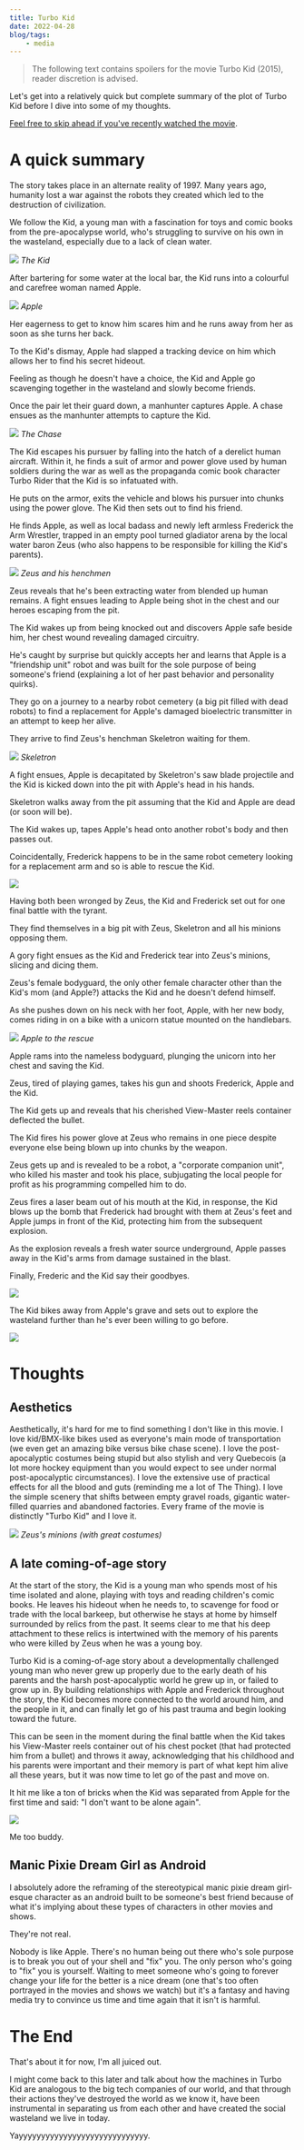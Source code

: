 ```yaml
---
title: Turbo Kid
date: 2022-04-28
blog/tags:
    - media
---
```


> The following text contains spoilers for the movie Turbo Kid (2015), reader discretion is advised.

Let's get into a relatively quick but complete summary of the plot of Turbo Kid before I dive into some of my thoughts.

[Feel free to skip ahead if you've recently watched the movie](#thoughts).

# A quick summary

The story takes place in an alternate reality of 1997. Many years ago, humanity lost a war against the robots they created which led to the destruction of civilization.

We follow the Kid, a young man with a fascination for toys and comic books from the pre-apocalypse world, who's struggling to survive on his own in the wasteland, especially due to a lack of clean water.

![](turbo_kid.png)
_The Kid_

After bartering for some water at the local bar, the Kid runs into a colourful and carefree woman named Apple.

![](apple.png)
_Apple_

Her eagerness to get to know him scares him and he runs away from her as soon as she turns her back.

To the Kid's dismay, Apple had slapped a tracking device on him which allows her to find his secret hideout.

Feeling as though he doesn't have a choice, the Kid and Apple go scavenging together in the wasteland and slowly become friends.

Once the pair let their guard down, a manhunter captures Apple. A chase ensues as the manhunter attempts to capture the Kid.

![](chase.png)
_The Chase_

The Kid escapes his pursuer by falling into the hatch of a derelict human aircraft. Within it, he finds a suit of armor and power glove used by human soldiers during the war as well as the propaganda comic book character Turbo Rider that the Kid is so infatuated with.

He puts on the armor, exits the vehicle and blows his pursuer into chunks using the power glove. The Kid then sets out to find his friend.

He finds Apple, as well as local badass and newly left armless Frederick the Arm Wrestler, trapped in an empty pool turned gladiator arena by the local water baron Zeus (who also happens to be responsible for killing the Kid's parents).

![](podium.png)
_Zeus and his henchmen_

Zeus reveals that he's been extracting water from blended up human remains. A fight ensues leading to Apple being shot in the chest and our heroes escaping from the pit.

The Kid wakes up from being knocked out and discovers Apple safe beside him, her chest wound revealing damaged circuitry.

He's caught by surprise but quickly accepts her and learns that Apple is a "friendship unit" robot and was built for the sole purpose of being someone's friend (explaining a lot of her past behavior and personality quirks).

They go on a journey to a nearby robot cemetery (a big pit filled with dead robots) to find a replacement for Apple's damaged bioelectric transmitter in an attempt to keep her alive.

They arrive to find Zeus's henchman Skeletron waiting for them.

![](skeletron.png)
_Skeletron_

A fight ensues, Apple is decapitated by Skeletron's saw blade projectile and the Kid is kicked down into the pit with Apple's head in his hands.

Skeletron walks away from the pit assuming that the Kid and Apple are dead (or soon will be).

The Kid wakes up, tapes Apple's head onto another robot's body and then passes out.

Coincidentally, Frederick happens to be in the same robot cemetery looking for a replacement arm and so is able to rescue the Kid.

![](frederick.png)

Having both been wronged by Zeus, the Kid and Frederick set out for one final battle with the tyrant.

They find themselves in a big pit with Zeus, Skeletron and all his minions opposing them.

A gory fight ensues as the Kid and Frederick tear into Zeus's minions, slicing and dicing them.

Zeus's female bodyguard, the only other female character other than the Kid's mom (and Apple?) attacks the Kid and he doesn't defend himself.

As she pushes down on his neck with her foot, Apple, with her new body, comes riding in on a bike with a unicorn statue mounted on the handlebars.

![](unicorn.png)
_Apple to the rescue_

Apple rams into the nameless bodyguard, plunging the unicorn into her chest and saving the Kid.

Zeus, tired of playing games, takes his gun and shoots Frederick, Apple and the Kid.

The Kid gets up and reveals that his cherished View-Master reels container deflected the bullet.

The Kid fires his power glove at Zeus who remains in one piece despite everyone else being blown up into chunks by the weapon.

Zeus gets up and is revealed to be a robot, a "corporate companion unit", who killed his master and took his place, subjugating the local people for profit as his programming compelled him to do.

Zeus fires a laser beam out of his mouth at the Kid, in response, the Kid blows up the bomb that Frederick had brought with them at Zeus's feet and Apple jumps in front of the Kid, protecting him from the subsequent explosion.

As the explosion reveals a fresh water source underground, Apple passes away in the Kid's arms from damage sustained in the blast.

Finally, Frederic and the Kid say their goodbyes.

![](goodbyes.png)

The Kid bikes away from Apple's grave and sets out to explore the wasteland further than he's ever been willing to go before.

![](end.png)

# Thoughts

## Aesthetics

Aesthetically, it's hard for me to find something I don't like in this movie. I love kid/BMX-like bikes used as everyone's main mode of transportation (we even get an amazing bike versus bike chase scene). I love the post-apocalyptic costumes being stupid but also stylish and very Quebecois (a lot more hockey equipment than you would expect to see under normal post-apocalyptic circumstances). I love the extensive use of practical effects for all the blood and guts (reminding me a lot of The Thing). I love the simple scenery that shifts between empty gravel roads, gigantic water-filled quarries and abandoned factories. Every frame of the movie is distinctly "Turbo Kid" and I love it.

![](crowd.png)
_Zeus's minions (with great costumes)_

## A late coming-of-age story

At the start of the story, the Kid is a young man who spends most of his time isolated and alone, playing with toys and reading children's comic books. He leaves his hideout when he needs to, to scavenge for food or trade with the local barkeep, but otherwise he stays at home by himself surrounded by relics from the past. It seems clear to me that his deep attachment to these relics is intertwined with the memory of his parents who were killed by Zeus when he was a young boy.

Turbo Kid is a coming-of-age story about a developmentally challenged young man who never grew up properly due to the early death of his parents and the harsh post-apocalyptic world he grew up in, or failed to grow up in. By building relationships with Apple and Frederick throughout the story, the Kid becomes more connected to the world around him, and the people in it, and can finally let go of his past trauma and begin looking toward the future.

This can be seen in the moment during the final battle when the Kid takes his View-Master reels container out of his chest pocket (that had protected him from a bullet) and throws it away, acknowledging that his childhood and his parents were important and their memory is part of what kept him alive all these years, but it was now time to let go of the past and move on.

It hit me like a ton of bricks when the Kid was separated from Apple for the first time and said: "I don't want to be alone again".

![](walk.png)

Me too buddy.


## Manic Pixie Dream Girl as Android

I absolutely adore the reframing of the stereotypical manic pixie dream girl-esque character as an android built to be someone's best friend because of what it's implying about these types of characters in other movies and shows.

They're not real.

Nobody is like Apple. There's no human being out there who's sole purpose is to break you out of your shell and "fix" you. The only person who's going to "fix" you is yourself. Waiting to meet someone who's going to forever change your life for the better is a nice dream (one that's too often portrayed in the movies and shows we watch) but it's a fantasy and having media try to convince us time and time again that it isn't is harmful.


# The End

That's about it for now, I'm all juiced out.

I might come back to this later and talk about how the machines in Turbo Kid are analogous to the big tech companies of our world, and that through their actions they've destroyed the world as we know it, have been instrumental in separating us from each other and have created the social wasteland we live in today.

Yayyyyyyyyyyyyyyyyyyyyyyyyyyyyy.
